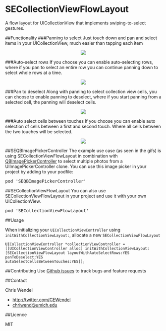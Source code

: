 SECollectionViewFlowLayout
==========================

A flow layout for UICollectionView that implements swiping-to-select gestures.

##Functionality
###Panning to select
Just touch down and pan and select items in your UICollectionView, much easier than tapping each item
<p align="center"><img src="http://i.minus.com/ihtAacZ6IYagC.gif"/></p>

###Auto-select rows
If you choose you can enable auto-selecting rows, where if you pan to select an entire row you can continue panning down to select whole rows at a time.

<p align="center"><img src="http://i.minus.com/iQps2LYtvBU85.gif"/></p>

###Pan to deselect
Along with panning to select collection view cells, you can choose to enable panning to deselect, where if you start panning from a selected cell, the panning will deselect cells.

<p align="center"><img src="http://i.minus.com/ic3fsBQ4nzrMj.gif"/></p>

###Auto select cells between touches
If you choose you can enable auto selection of cells between a first and second touch. Where all cells between the two touches will be selected.

<p align="center"><img src="http://i.minus.com/ibgqzbf5s9M4cy.gif"/></p>


##SEQBImagePickerController
The example use case (as seen in the gifs) is using SECollectionViewFlowLayout in combination with [QBImagePickerController](https://github.com/questbeat/QBImagePickerController) to select multiple photos from a UIImagePickerController clone. You can use this image picker in your project by adding to your podfile:
<pre>pod 'SEQBImagePickerController' </pre>

##SECollectionViewFlowLayout
You can also use SECollectionViewFlowLayout in your project and use it with your own UICollectionView.
<pre>pod 'SECollectionViewFlowLayout' </pre>

##Usage

When initializing your `UICollectionViewController` using `initWithCollectionViewLayout:`, allocate a new `SECollectionViewFlowLayout`

```objc
UICollectionViewController *collectionViewController = 
[[UICollectionViewController alloc] initWithCollectionViewLayout:
[SECollectionViewFlowLayout layoutWithAutoSelectRows:YES 
panToDeselect:YES 
autoSelectCellsBetweenTouches:YES]];
```

##Contributing
Use [Github issues](https://github.com/cewendel/SECollectionViewFlowLayout/issues) to track bugs and feature requests

##Contact

Chris Wendel
- http://twitter.com/CEWendel
- [chriwend@umich.edu](mailto:chriwend@umich.edu)

##Licence

MIT




